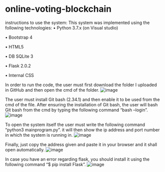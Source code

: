 # online-voting-blockchain

instructions to use the system:
This system was implemented using the following technologies:
•	Python 3.7.x (on Visual studio)

•	Bootstrap 4

•	HTML5

•	DB SQLite 3

•	Flask 2.0.2

•	Internal CSS

In order to run the code, the user must first download the folder I uploaded in GitHub and then open the cmd of the folder.
![image](https://user-images.githubusercontent.com/74532447/147890157-364bb74a-13d6-465a-aca5-a5e7df6b8ea6.png)

 
The user must install Git bash (2.34.1) and then enable it to be used from the cmd of the file.
After ensuring the installation of Git bash, the user will bash Git bash from the cmd by typing the following command “bash –login”.
![image](https://user-images.githubusercontent.com/74532447/147890163-55e114b3-ef76-45fe-8e4e-0f3d0c50e0fb.png)

 
To open the system itself the user must write the following command
 “python3 mainprogram.py”. it will then show the ip address and port number in which the system is running in.
 ![image](https://user-images.githubusercontent.com/74532447/147890168-8e4e9ece-a5ac-4193-8426-e94ed17280bc.png)

 
Finally, just copy the address given and paste it in your browser and it shall open automatically.
![image](https://user-images.githubusercontent.com/74532447/147890173-47325771-0835-4752-896c-c903b3ce619b.png)

 
In case you have an error regarding flask, you should install it using the following command “$ pip install Flask”.
 ![image](https://user-images.githubusercontent.com/74532447/147890176-9d4c7ed0-abe7-4446-97cc-4482efde3563.png)


